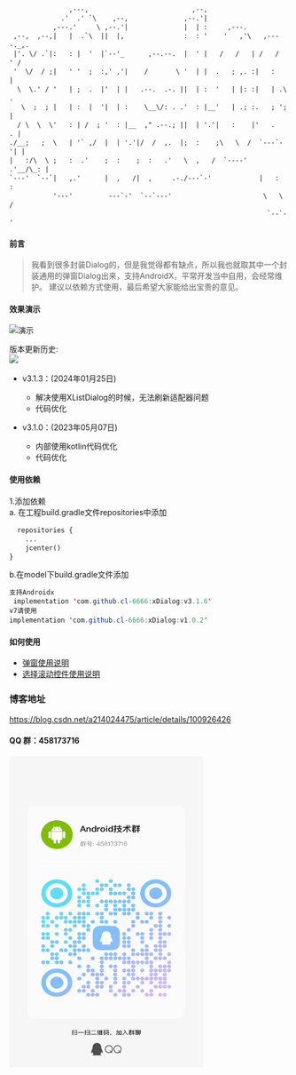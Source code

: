 ```

                                                                          
               ,---,                          ,--,                        
             .'  .' `\    ,--,              ,--.'|                        
           ,---.'     \ ,--.'|              |  | :     ,---.              
 ,--,  ,--,|   |  .`\  ||  |,               :  : '    '   ,'\   ,----._,. 
 |'. \/ .`|:   : |  '  |`--'_      ,--.--.  |  ' |   /   /   | /   /  ' / 
 '  \/  / ;|   ' '  ;  :,' ,'|    /       \ '  | |  .   ; ,. :|   :     | 
  \  \.' / '   | ;  .  |'  | |   .--.  .-. ||  | :  '   | |: :|   | .\  . 
   \  ;  ; |   | :  |  '|  | :    \__\/: . .'  : |__'   | .; :.   ; ';  | 
  / \  \  \'   : | /  ; '  : |__  ," .--.; ||  | '.'|   :    |'   .   . | 
./__;   ;  \   | '` ,/  |  | '.'|/  /  ,.  |;  :    ;\   \  /  `---`-'| | 
|   :/\  \ ;   :  .'    ;  :    ;  :   .'   \  ,   /  `----'   .'__/\_: | 
`---'  `--`|   ,.'      |  ,   /|  ,     .-./---`-'            |   :    : 
           '---'         ---`-'  `--`---'                       \   \  /  
                                                                 `--`-'   
```


#### 前言
>我看到很多封装Dialog的，但是我觉得都有缺点，所以我也就取其中一个封装通用的弹窗Dialog出来，支持AndroidX，平常开发当中自用，会经常维护。
>建议以依赖方式使用，最后希望大家能给出宝贵的意见。

#### 效果演示  
<img src="https://github.com/cl-6666/xDialog/blob/master/img/jies.gif" alt="演示"/>  

版本更新历史:  
[![](https://jitpack.io/v/cl-6666/xDialog.svg)](https://jitpack.io/#cl-6666/xDialog)  

- v3.1.3：(2024年01月25日)
  - 解决使用XListDialog的时候，无法刷新适配器问题
  - 代码优化
    
- v3.1.0：(2023年05月07日)
  - 内部使用kotlin代码优化  
  - 代码优化

#### 使用依赖
1.添加依赖  
 a. 在工程build.gradle文件repositories中添加
```
  repositories {
    ...
    jcenter() 
}
```
 b.在model下build.gradle文件添加
```java
支持Androidx
 implementation 'com.github.cl-6666:xDialog:v3.1.6'
v7请使用
implementation 'com.github.cl-6666:xDialog:v1.0.2'
```  
#### 如何使用  
- [弹窗使用说明](https://github.com/cl-6666/xDialog/blob/master/README_Dialog.md)
- [选择滚动控件使用说明](https://github.com/cl-6666/xDialog/blob/master/README_Choose.md)  

### 博客地址  
https://blog.csdn.net/a214024475/article/details/100926426

#### QQ 群：458173716  
<img src="https://github.com/cl-6666/serialPort/blob/master/qq2.jpg" width="350" height="560" alt="演示"/>  
